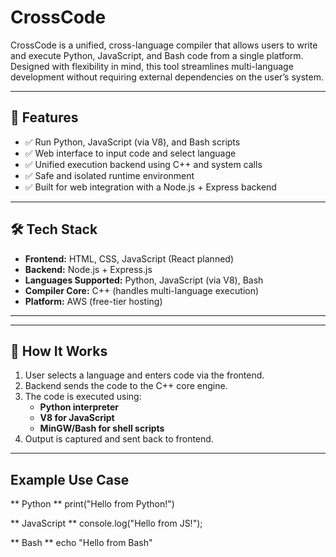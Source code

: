 # CrossCode 

CrossCode is a unified, cross-language compiler that allows users to write and execute Python, JavaScript, and Bash code from a single platform. Designed with flexibility in mind, this tool streamlines multi-language development without requiring external dependencies on the user’s system.

---

## 🚀 Features

- ✅ Run Python, JavaScript (via V8), and Bash scripts
- ✅ Web interface to input code and select language
- ✅ Unified execution backend using C++ and system calls
- ✅ Safe and isolated runtime environment
- ✅ Built for web integration with a Node.js + Express backend

---

## 🛠 Tech Stack

- **Frontend:** HTML, CSS, JavaScript (React planned)
- **Backend:** Node.js + Express.js
- **Languages Supported:** Python, JavaScript (via V8), Bash
- **Compiler Core:** C++ (handles multi-language execution)
- **Platform:** AWS (free-tier hosting)

---


---

## 🔧 How It Works

1. User selects a language and enters code via the frontend.
2. Backend sends the code to the C++ core engine.
3. The code is executed using:
   - **Python interpreter**
   - **V8 for JavaScript**
   - **MinGW/Bash for shell scripts**
4. Output is captured and sent back to frontend.

---

## Example Use Case

** Python **
print("Hello from Python!")

** JavaScript **
console.log("Hello from JS!");

** Bash **
echo "Hello from Bash"




